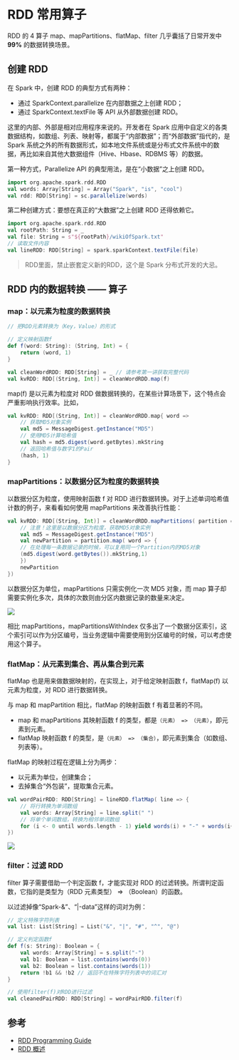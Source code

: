 # RDD 常用算子

RDD 的 4 算子 map、mapPartitions、flatMap、filter 几乎囊括了日常开发中 **99%** 的数据转换场景。

## 创建 RDD

在 Spark 中，创建 RDD 的典型方式有两种：

- 通过 SparkContext.parallelize 在内部数据之上创建 RDD；
- 通过 SparkContext.textFile 等 API 从外部数据创建 RDD。

这里的内部、外部是相对应用程序来说的。开发者在 Spark 应用中自定义的各类数据结构，如数组、列表、映射等，都属于“内部数据”；而“外部数据”指代的，是 Spark 系统之外的所有数据形式，如本地文件系统或是分布式文件系统中的数据，再比如来自其他大数据组件（Hive、Hbase、RDBMS 等）的数据。

第一种方式，Parallelize API 的典型用法，是在“小数据”之上创建 RDD。

```scala
import org.apache.spark.rdd.RDD
val words: Array[String] = Array("Spark", "is", "cool")
val rdd: RDD[String] = sc.parallelize(words)
```

第二种创建方式：要想在真正的“大数据”之上创建 RDD 还得依赖它。

```scala
import org.apache.spark.rdd.RDD
val rootPath: String = _
val file: String = s"${rootPath}/wikiOfSpark.txt"
// 读取文件内容
val lineRDD: RDD[String] = spark.sparkContext.textFile(file)
```

>RDD里面，禁止嵌套定义新的RDD，这个是 Spark 分布式开发的大忌。

## RDD 内的数据转换 —— 算子

### map：以元素为粒度的数据转换

```scala
// 把RDD元素转换为（Key，Value）的形式

// 定义映射函数f
def f(word: String): (String, Int) = {
    return (word, 1)
}

val cleanWordRDD: RDD[String] = _ // 请参考第一讲获取完整代码
val kvRDD: RDD[(String, Int)] = cleanWordRDD.map(f)
```

map(f) 是以元素为粒度对 RDD 做数据转换的，在某些计算场景下，这个特点会严重影响执行效率。比如，

```scala
val kvRDD: RDD[(String, Int)] = cleanWordRDD.map{ word =>
    // 获取MD5对象实例
    val md5 = MessageDigest.getInstance("MD5")
    // 使用MD5计算哈希值
    val hash = md5.digest(word.getBytes).mkString
    // 返回哈希值与数字1的Pair
    (hash, 1)
}
```

### mapPartitions：以数据分区为粒度的数据转换

以数据分区为粒度，使用映射函数 f 对 RDD 进行数据转换。对于上述单词哈希值计数的例子，来看看如何使用 mapPartitions 来改善执行性能：

```scala
val kvRDD: RDD[(String, Int)] = cleanWordRDD.mapPartitions( partition => {
    // 注意！这里是以数据分区为粒度，获取MD5对象实例
    val md5 = MessageDigest.getInstance("MD5")
    val newPartition = partition.map( word => {
    // 在处理每一条数据记录的时候，可以复用同一个Partition内的MD5对象
    (md5.digest(word.getBytes()).mkString,1)
    })
    newPartition
})
```

以数据分区为单位，mapPartitions 只需实例化一次 MD5 对象，而 map 算子却需要实例化多次，具体的次数则由分区内数据记录的数量来决定。

![](https://static001.geekbang.org/resource/image/c7/8d/c76be8ff89f1c37e52e9f17b66bf398d.jpg?wh=1920x779)

相比 mapPartitions，mapPartitionsWithIndex 仅多出了一个数据分区索引，这个索引可以作为分区编号，当业务逻辑中需要使用到分区编号的时候，可以考虑使用这个算子。

### flatMap：从元素到集合、再从集合到元素

flatMap 也是用来做数据映射的，在实现上，对于给定映射函数 f，flatMap(f) 以元素为粒度，对 RDD 进行数据转换。

与 map 和 mapPartition 相比，flatMap 的映射函数 f 有着显著的不同。
- map 和 mapPartitions 其映射函数 f 的类型，都是`（元素） => （元素）`，即元素到元素。
- flatMap 映射函数 f 的类型，是`（元素） => （集合）`，即元素到集合（如数组、列表等）。

flatMap 的映射过程在逻辑上分为两步：

- 以元素为单位，创建集合；
- 去掉集合“外包装”，提取集合元素。

```scala
val wordPairRDD: RDD[String] = lineRDD.flatMap( line => {
    // 将行转换为单词数组
    val words: Array[String] = line.split(" ")
    // 将单个单词数组，转换为相邻单词数组
    for (i <- 0 until words.length - 1) yield words(i) + "-" + words(i+1)
})
```

![](https://static001.geekbang.org/resource/image/a6/bd/a6bcd12fbc377405557c1aaf63cd24bd.jpg?wh=1920x840)

### filter：过滤 RDD

filter 算子需要借助一个判定函数 f，才能实现对 RDD 的过滤转换。所谓判定函数，它指的是类型为（RDD 元素类型） => （Boolean）的函数。

以过滤掉像“Spark-&”、“|-data”这样的词对为例：

```scala
// 定义特殊字符列表
val list: List[String] = List("&", "|", "#", "^", "@")

// 定义判定函数f
def f(s: String): Boolean = {
    val words: Array[String] = s.split("-")
    val b1: Boolean = list.contains(words(0))
    val b2: Boolean = list.contains(words(1))
    return !b1 && !b2 // 返回不在特殊字符列表中的词汇对
}

// 使用filter(f)对RDD进行过滤
val cleanedPairRDD: RDD[String] = wordPairRDD.filter(f)
```

## 参考

- [RDD Programming Guide](https://spark.apache.org/docs/latest/rdd-programming-guide.html)
- [RDD 概述](https://zhenchao125.github.io/bigdata_spark-project_atguigu/di-2-bu-fen-spark-core/di-4-zhang-rdd-gai-shu.html)
